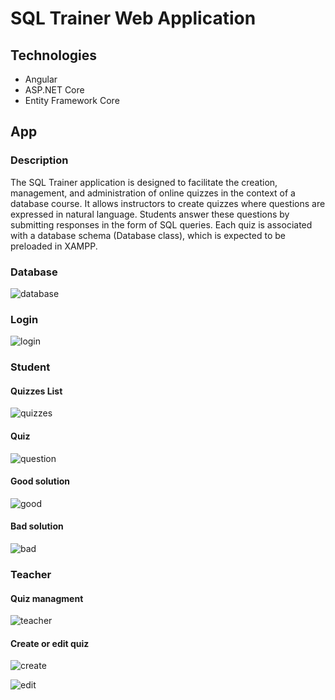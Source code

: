 # SQL Trainer Web Application

## Technologies
* Angular
* ASP.NET Core
* Entity Framework Core

## App
### Description
The SQL Trainer application is designed to facilitate the creation, management, and administration of online quizzes in the context of a database course. 
It allows instructors to create quizzes where questions are expressed in natural language. 
Students answer these questions by submitting responses in the form of SQL queries. 
Each quiz is associated with a database schema (Database class), which is expected to be preloaded in XAMPP.

### Database
![database](assets/database.png)

### Login
![login](assets/login.png)

### Student
#### Quizzes List
![quizzes](assets/quizzes.png)

#### Quiz
![question](assets/question.png)

#### Good solution
![good](assets/good-solution.png)

#### Bad solution
![bad](assets/bad-solution.png)

### Teacher
#### Quiz managment
![teacher](assets/teacher.png)

#### Create or edit quiz
![create](assets/create-edit-quiz.png)

![edit](assets/create-edit-quiz-2.png)
